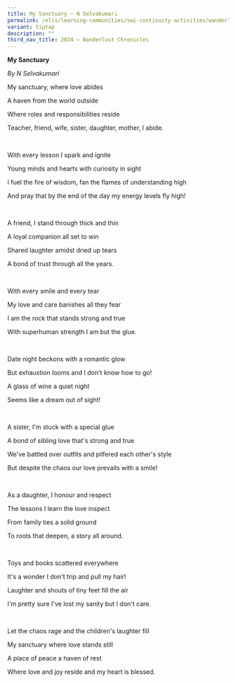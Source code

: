 ```yaml
---
title: My Sanctuary – N Selvakumari
permalink: /elis/learning-communities/swi-continuity-activities/wanderlust-chronicles/n-selvakumari/
variant: tiptap
description: ""
third_nav_title: 2024 – Wanderlust Chronicles
---
```

<p><strong>My Sanctuary&nbsp;</strong>
</p>
<p><em>By N Selvakumari</em>
</p>
<p></p>
<p>My sanctuary, where love abides</p>
<p>A haven from the world outside</p>
<p>Where roles and responsibilities reside</p>
<p>Teacher, friend, wife, sister, daughter, mother, I abide.</p>
<p>
<br>
</p>
<p>With every lesson I spark and ignite</p>
<p>Young minds and hearts with curiosity in sight</p>
<p>I fuel the fire of wisdom, fan the flames of understanding high</p>
<p>And pray that by the end of the day my energy levels fly high!</p>
<p>
<br>
</p>
<p>A friend, I stand through thick and thin</p>
<p>A loyal companion all set to win</p>
<p>Shared laughter amidst dried up tears</p>
<p>A bond of trust through all the years.</p>
<p>
<br>
</p>
<p>With every smile and every tear</p>
<p>My love and care banishes all they fear</p>
<p>I am the rock that stands strong and true</p>
<p>With superhuman strength I am but the glue.</p>
<p>
<br>
</p>
<p>Date night beckons with a romantic glow</p>
<p>But exhaustion looms and I don't know how to go!</p>
<p>A glass of wine a quiet night</p>
<p>Seems like a dream out of sight!</p>
<p>
<br>
</p>
<p>A sister, I'm stuck with a special glue</p>
<p>A bond of sibling love that's strong and true</p>
<p>We've battled over outfits and pilfered each other's style</p>
<p>But despite the chaos our love prevails with a smile!</p>
<p>
<br>
</p>
<p>As a daughter, I honour and respect</p>
<p>The lessons I learn the love inspect</p>
<p>From family ties a solid ground</p>
<p>To roots that deepen, a story all around.&nbsp;</p>
<p>
<br>
</p>
<p>Toys and books scattered everywhere&nbsp;</p>
<p>It's a wonder I don't trip and pull my hair!</p>
<p>Laughter and shouts of tiny feet fill the air&nbsp;</p>
<p>I'm pretty sure I've lost my sanity but I don't care.</p>
<p>
<br>
</p>
<p>Let the chaos rage and the children's laughter fill</p>
<p>My sanctuary where love stands still</p>
<p>A place of peace a haven of rest</p>
<p>Where love and joy reside and my heart is blessed.</p>
<p>
<br>
</p>